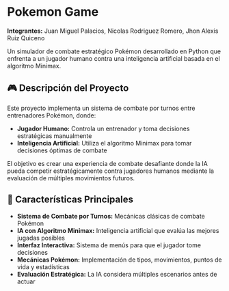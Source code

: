 # Pokemon Game

**Integrantes:** Juan Miguel Palacios, Nicolas Rodriguez Romero, Jhon Alexis Ruiz Quiceno

Un simulador de combate estratégico Pokémon desarrollado en Python que enfrenta a un jugador humano contra una inteligencia artificial basada en el algoritmo Minimax.

## 🎮 Descripción del Proyecto

Este proyecto implementa un sistema de combate por turnos entre entrenadores Pokémon, donde:

- **Jugador Humano:** Controla un entrenador y toma decisiones estratégicas manualmente
- **Inteligencia Artificial:** Utiliza el algoritmo Minimax para tomar decisiones óptimas de combate

El objetivo es crear una experiencia de combate desafiante donde la IA pueda competir estratégicamente contra jugadores humanos mediante la evaluación de múltiples movimientos futuros.

## 🚀 Características Principales

- **Sistema de Combate por Turnos:** Mecánicas clásicas de combate Pokémon
- **IA con Algoritmo Minimax:** Inteligencia artificial que evalúa las mejores jugadas posibles
- **Interfaz Interactiva:** Sistema de menús para que el jugador tome decisiones
- **Mecánicas Pokémon:** Implementación de tipos, movimientos, puntos de vida y estadísticas
- **Evaluación Estratégica:** La IA considera múltiples escenarios antes de actuar
